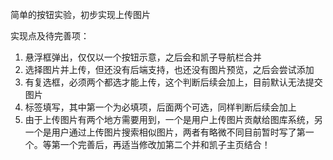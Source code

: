 简单的按钮实验，初步实现上传图片

实现点及待完善项：
1. 悬浮框弹出，仅仅以一个按钮示意，之后会和凯子导航栏合并
2. 选择图片并上传，但还没有后端支持，也还没有图片预览，之后会尝试添加
3. 有复选框，必须两个都选才能上传，这个判断后续会加上，目前默认无法提交图片
4. 标签填写，其中第一个为必填项，后面两个可选，同样判断后续会加上
5. 由于上传图片有两个地方需要用到，一个是用户上传图片贡献给图库系统，另一个是用户通过上传图片搜索相似图片，两者有略微不同目前暂时写了第一个。等第一个完善后，再适当修改加第二个并和凯子主页结合！

